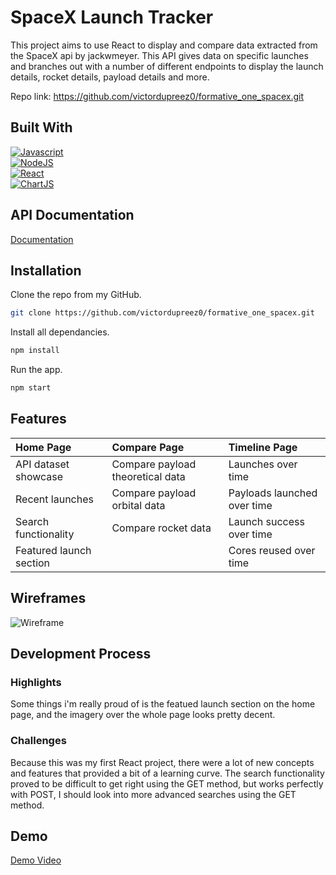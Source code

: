 
# SpaceX Launch Tracker

This project aims to use React to display and compare data extracted from the SpaceX api by jackwmeyer. This API gives data on specific launches and branches out with a number of different endpoints to display the launch details, rocket details, payload details and more. 

Repo link: https://github.com/victordupreez0/formative_one_spacex.git


## Built With

[![Javascript](https://img.shields.io/badge/JavaScript-323330?style=for-the-badge&logo=javascript&logoColor=F7DF1E)](https://www.javascript.com/)  
[![NodeJS](https://img.shields.io/badge/Node.js-339933?style=for-the-badge&logo=nodedotjs&logoColor=white)](https://nodejs.org/en)  
[![React](https://img.shields.io/badge/React-20232A?style=for-the-badge&logo=react&logoColor=61DAFB)](https://react.dev/)  
[![ChartJS](https://img.shields.io/badge/Chart.js-FF6384?style=for-the-badge&logo=chartdotjs&logoColor=white)](https://www.chartjs.org/)

## API Documentation

[Documentation](https://github.com/r-spacex/SpaceX-API)


## Installation

Clone the repo from my GitHub.

```bash
git clone https://github.com/victordupreez0/formative_one_spacex.git

```
Install all dependancies.

```bash
npm install 
```
Run the app.

```bash
npm start
```
   
   
## Features

| Home Page | Compare Page | Timeline Page |
| :--- | :--- | :--- |
| API dataset showcase | Compare payload theoretical data | Launches over time |
| Recent launches | Compare payload orbital data | Payloads launched over time |
| Search functionality | Compare rocket data | Launch success over time |
| Featured launch section |  | Cores reused over time |


## Wireframes

![Wireframe](https://github.com/victordupreez0/formative_one_spacex/blob/main/documentation/Wireframes/Wireframes.png)
## Development Process

### Highlights 
Some things i'm really proud of is the featued launch section on the home page, and the imagery over the whole page looks pretty decent.

### Challenges
Because this was my first React project, there were a lot of new concepts and features that provided a bit of a learning curve. The search functionality proved to be difficult to get right using the GET method, but works perfectly with POST, I should look into more advanced searches using the GET method.
## Demo

[Demo Video](https://drive.google.com/file/d/10c54lFJmnr71fEkgjyU9WEEk7oaRrIhF/view?usp=sharing)

